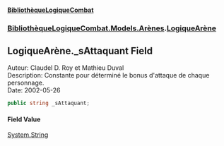 #### [BibliothèqueLogiqueCombat](readme.md 'readme')
### [BibliothèqueLogiqueCombat.Models.Arènes](readme.md#BibliothèqueLogiqueCombat.Models.Arènes 'BibliothèqueLogiqueCombat.Models.Arènes').[LogiqueArène](BibliothèqueLogiqueCombat.Models.Arènes.LogiqueArène.md 'BibliothèqueLogiqueCombat.Models.Arènes.LogiqueArène')

## LogiqueArène._sAttaquant Field

Auteur: Claudel D. Roy et Mathieu Duval     
Description: Constante pour déterminé le bonus d'attaque de chaque personnage.    
Date:  2002-05-26

```csharp
public string _sAttaquant;
```

#### Field Value
[System.String](https://docs.microsoft.com/en-us/dotnet/api/System.String 'System.String')